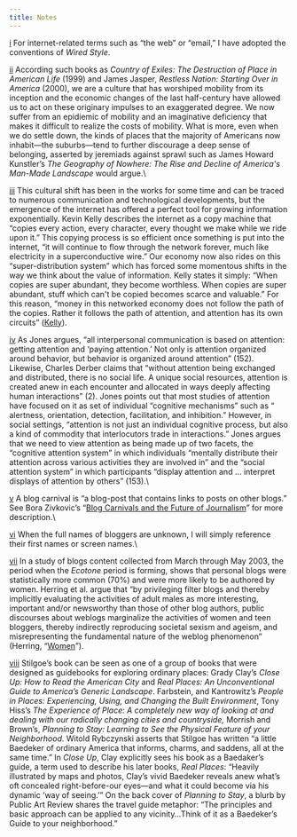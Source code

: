 ```yaml
---
title: Notes
---
```


[i](#sdendnote1anc) For internet-related terms such as “the web” or “email,” I have adopted the conventions of *Wired Style*.

[ii](#sdendnote2anc) According such books as *Country of Exiles: The Destruction of Place in American Life* (1999) and James Jasper, *Restless Nation: Starting Over in America* (2000), we are a culture that has worshiped mobility from its inception and the economic changes of the last half-century have allowed us to act on these originary impulses to an exaggerated degree. We now suffer from an epidiemic of mobility and an imaginative deficiency that makes it difficult to realize the costs of mobility. What is more, even when we do settle down, the kinds of places that the majority of Americans now inhabit—the suburbs—tend to further discourage a deep sense of belonging, asserted by jeremiads against sprawl such as James Howard Kunstler’s *The Geography of Nowhere: The Rise and Decline of America's Man-Made Landscape* would argue.\

[iii](#sdendnote3anc) This cultural shift has been in the works for some time and can be traced to numerous communication and technological developments, but the emergence of the internet has offered a perfect tool for growing information exponentially. Kevin Kelly describes the internet as a copy machine that “copies every action, every character, every thought we make while we ride upon it.” This copying process is so efficient once something is put into the internet, “it will continue to flow through the network forever, much like electricity in a superconductive wire.” Our economy now also rides on this “super-distribution system” which has forced some momentous shifts in the way we think about the value of information. Kelly states it simply: “When copies are super abundant, they become worthless. When copies are super abundant, stuff which can't be copied becomes scarce and valuable.” For this reason, “money in this networked economy does not follow the path of the copies. Rather it follows the path of attention, and attention has its own circuits” (<span lang="zxx" lang="zxx">[Kelly](http://www.edge.org/3rd_culture/kelly08/kelly08_index.html)</span>).

[iv](#sdendnote4anc) As Jones argues, “all interpersonal communication is based on attention: getting attention and ‘paying attention.’ Not only is attention organized around behavior, but behavior is organized around attention” (152). Likewise, Charles Derber claims that “without attention being exchanged and distributed, there is no social life. A unique social resources, attention is created anew in each encounter and allocated in ways deeply affecting human interactions” (2). Jones points out that most studies of attention have focused on it as set of individual “cognitive mechanisms” such as “ alertness, orientation, detection, facilitation, and inhibition.” However, in social settings, “attention is not just an individual cognitive process, but also a kind of commodity that interlocutors trade in interactions.” Jones argues that we need to view attention as being made up of two facets, the “cognitive attention system” in which individuals “mentally distribute their attention across various activities they are involved in” and the “social attention system” in which participants “display attention and … interpret displays of attention by others” (153).\

[v](#sdendnote5anc) A blog carnival is “a blog-post that contains links to posts on other blogs.” See Bora Zivkovic’s “<span lang="zxx" lang="zxx">[Blog Carnivals and the Future of Journalism](http://scienceblogs.com/clock/2006/09/blog_carnivals_and_the_future.php)</span>” for more description.\

[vi](#sdendnote6anc) When the full names of bloggers are unknown, I will simply reference their first names or screen names.\

[vii](#sdendnote7anc) In a study of blogs content collected from March through May 2003, the period when the *Ecotone* period is forming, shows that personal blogs were statistically more common (70%) and were more likely to be authored by women. Herring et al. argue that “by privileging filter blogs and thereby implicitly evaluating the activities of adult males as more interesting, important and/or newsworthy than those of other blog authors, public discourses about weblogs marginalize the activities of women and teen bloggers, thereby indirectly reproducing societal sexism and ageism, and misrepresenting the fundamental nature of the weblog phenomenon” (Herring, “<span lang="zxx" lang="zxx">[Women](http://blog.lib.umn.edu/blogosphere/women_and_children.html)</span>”).

[viii](#sdendnote8anc) Stilgoe’s book can be seen as one of a group of books that were designed as guidebooks for exploring ordinary places: Grady Clay’s *Close Up: How to Read the American City* and *Real Places: An Unconventional Guide to America’s Generic Landscape*. Farbstein, and Kantrowitz’s *People in Places: Experiencing, Using, and Changing the Built Environment*, Tony Hiss’s *The Experience of Place: A completely new way of looking at and dealing with our radically changing cities and countryside,* Morrish and Brown’s, *Planning to Stay: Learning to See the Physical Feature of your Neighborhood*. Witold Rybczynski asserts that Stilgoe has written “a little Baedeker of ordinary America that informs, charms, and saddens, all at the same time.” In *Close Up*, Clay explicitly sees his book as a Baedaker’s guide, a term used to describe his later books, *Real Places*: “Heavily illustrated by maps and photos, Clay’s vivid Baedeker reveals anew what’s oft concealed right-before-our eyes—and what it could become via his dynamic ‘way of seeing.’” On the back cover of *Planning to Stay*, a blurb by Public Art Review shares the travel guide metaphor: “The principles and basic approach can be applied to any vicinity…Think of it as a Baedeker’s Guide to your neighborhood.”